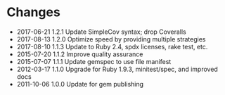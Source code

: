 # Changes

* 2017-06-21 1.2.1 Update SimpleCov syntax; drop Coveralls
* 2017-08-13 1.2.0 Optimize speed by providing multiple strategies
* 2017-08-10 1.1.3 Update to Ruby 2.4, spdx licenses, rake test, etc.
* 2015-07-20 1.1.2 Improve quality assurance
* 2015-07-07 1.1.1 Update gemspec to use file manifest
* 2012-03-17 1.1.0 Upgrade for Ruby 1.9.3, minitest/spec, and improved docs
* 2011-10-06 1.0.0 Update for gem publishing
